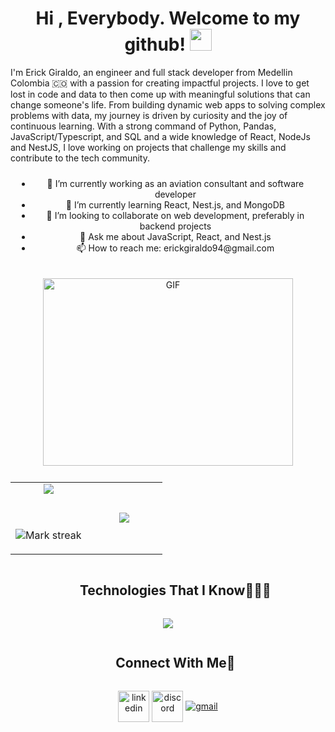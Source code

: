 <h1 align="center"><b>Hi , Everybody. Welcome to my github! </b><img src="https://media.giphy.com/media/hvRJCLFzcasrR4ia7z/giphy.gif" width="35"></h1>

<div>
    I'm Erick Giraldo, an engineer and full stack developer from Medellin Colombia 🇨🇴 with a passion for creating impactful projects. I love to get lost in code and data to then come up with meaningful solutions that can change someone's life. From building dynamic web apps to solving complex problems with data, my journey is driven by curiosity and the joy of continuous learning. With a strong command of Python, Pandas, JavaScript/Typescript, and SQL and a wide knowledge of React, NodeJs and NestJS, I love working on projects that challenge my skills and contribute to the tech community.
</div>

<!-- Text Section -->
<div style="text-align: center; padding: 10px">
    <ul>
      <li>🔭 I’m currently working as an aviation consultant and software developer</li>
      <li>🌱 I’m currently learning React, Nest.js, and MongoDB</li>
      <li>👯 I’m looking to collaborate on web development, preferably in backend projects</li>
      <li>💬 Ask me about JavaScript, React, and Nest.js</li>
      <li>📫 How to reach me: erickgiraldo94@gmail.com</li>
    </ul>
</div>

<!-- Image Section -->
<div style="text-align: center; padding: 10px">
    <img src="https://media3.giphy.com/media/v1.Y2lkPTc5MGI3NjExcmpldHZnMTVncmZldGpxbWZuY2ltZ3JtZWY2ZTA4eWFvcmE4dmFmMSZlcD12MV9pbnRlcm5hbF9naWZfYnlfaWQmY3Q9Zw/qgQUggAC3Pfv687qPC/giphy.webp" alt="GIF" style="height: 300px; width: 400px;">
</div>

<!--- stats & Trophy (start) -->
<p align="center">
  <!--- stats (start) -->
<table align="center">
<tr border="none">
<td width="50%" align="center">
  
  <img  align="center"  src="https://github-readme-stats.vercel.app/api?username=esgiraldop&theme=dark&show_icons=true&count_private=true" />

<br></br>
<img  title="🔥 Get streak stats for your profile at git.io/streak-stats" alt="Mark streak" src="https://github-readme-streak-stats.herokuapp.com/?user=esgiraldop&theme=dark&hide_border=false" />

</td>

<td width="50%" align="center">

   <img  align="center"  src="https://github-readme-stats.anuraghazra1.vercel.app/api/top-langs/?username=esgiraldop&theme=dark&hide_border=false&no-bg=true&no-frame=true&langs_count=10"/>
  
  </td>
</tr>
</table>
<!--- stats (end) -->

<!--h1 without bottom border-->
<div id="user-content-toc">
  <ul align="center">
    <summary><h2 style="display: inline-block">Technologies That I Know👨🏻‍💻</h2></summary>
  </ul>
</div>
<!--tech stack icons-->
<p align="center">
  <a href="https://skillicons.dev">
    <img src="https://skillicons.dev/icons?i=git,github,css,html,js,ts,mysql,mongodb,postgres,sqlite,express,nestjs,nodejs,npm,figma,linux,md,postman,py,scikitlearn,matlab,react,materialui,pycharm,vscode,&perline=14" />
  </a>
</p>

<!-- Connect with me -->
<!--h2 without bottom border-->
<div id="user-content-toc">
  <ul align="center">
    <summary><h2 style="display: inline-block">Connect With Me🤝</h2></summary>
  </ul>
</div>
<!--icons and links-->
<p align="center">
    <a href="https://www.linkedin.com/in/092b2a116/" target="blank"><img align="center" src="https://user-images.githubusercontent.com/88904952/234979284-68c11d7f-1acc-4f0c-ac78-044e1037d7b0.png" alt="linkedin" height="50" width="50" /></a>
    <a href="discordapp.com/users/1219500927505924166" target="blank"><img align="center" src="https://user-images.githubusercontent.com/88904952/234982627-019fd336-6248-453c-9b05-97c13fd1d207.png" alt="discord" height="50" width="50" /></a>
    <a href="erickgiraldo94@gmail.com" target="blank">
    <img align="center" src="https://skillicons.dev/icons?i=gmail,&perline=14" alt="gmail"/>
    </a>
</p>

